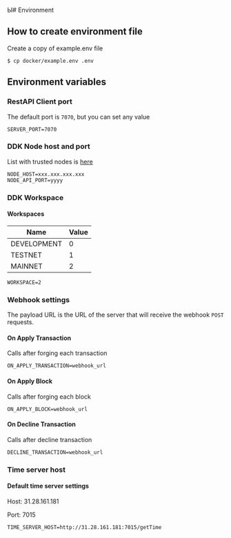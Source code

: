 Ы# Environment

## How to create environment file

Create a copy of example.env file

```
$ cp docker/example.env .env
```

## Environment variables

### RestAPI Client port

The default port is `7070`, but you can set any value

```
SERVER_PORT=7070
```

### DDK Node host and port

List with trusted nodes is [here](https://github.com/AraiEzzra/DDKCORE/blob/master/docs/api/example.md)

```
NODE_HOST=xxx.xxx.xxx.xxx
NODE_API_PORT=yyyy
```

### DDK Workspace

#### Workspaces

| Name        | Value |
|-------------|-------|
| DEVELOPMENT | 0     |
| TESTNET     | 1     |
| MAINNET     | 2     |

```
WORKSPACE=2
```

### Webhook settings

The payload URL is the URL of the server that will receive the webhook `POST` requests.

#### On Apply Transaction

Calls after forging each transaction

```
ON_APPLY_TRANSACTION=webhook_url
```

#### On Apply Block

Calls after forging each block

```
ON_APPLY_BLOCK=webhook_url
```

#### On Decline Transaction

Calls after decline transaction

```
DECLINE_TRANSACTION=webhook_url
```

### Time server host

#### Default time server settings

Host: 31.28.161.181

Port: 7015

```
TIME_SERVER_HOST=http://31.28.161.181:7015/getTime
```
